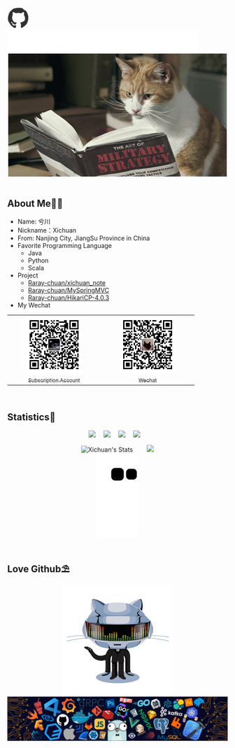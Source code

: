 <!--
#### Hi, 👋  I'm <a href="https://raray-chuan.github.io/xichuan_note" target="_blank">Xichuan </a>,If my note can help you in your work, please give me a following and a star!🍗
-->
<div >
    <a href="https://raray-chuan.github.io/xichuan_note"><img height='50px' src="img/github-ico.gif" alt="xichuan_note" /></a>
    &emsp;&emsp;
    <a href="https://raray-chuan.github.io/xichuan_note"><img height='50px' src="img/text.svg" alt="xichuan_note" /></a>
  <span>&emsp;&emsp;</span>
</div>

<div align="center" >
    <img  width="500px" order-radius="100px" src="img/head/cat01.gif"/>
</div>
<br>

## About Me🙋‍♂️
- Name: 兮川
- Nickname：Xichuan
- From: Nanjing City, JiangSu Province in China
- Favorite Programming Language
    - Java
    - Python
    - Scala
- Project
    - [Raray-chuan/xichuan_note](https://github.com/Raray-chuan/xichuan_note)
    - [Raray-chuan/MySpringMVC](https://github.com/Raray-chuan/MySpringMVC)
    - [Raray-chuan/HikariCP-4.0.3](https://github.com/Raray-chuan/HikariCP-4.0.3)
- My Wechat
<table  style="right: 200px">
    <tr>
      <td align="center" style="width: 200px;">
        <a href="https://github.com/Raray-chuan">
          <img src="img/qrcode-for-xichuan.jpg" style="width: 130px;"><br>
          <sub>Subscription Account</sub>
        </a><br>
      </td>
      <td align="center" style="width: 200px;">
        <a href="https://github.com/Raray-chuan">
          <img src="./img/qrcode-for-it_fushang.jpg" style="width: 130px;"><br>
          <sub>Wechat</sub>
        </a><br>
      </td>
    </tr>
</table>    
<br>

## Statistics🍓
<p align="center">
    <a title="github" target="_blank" href="https://github.com/raray-chuan"><img src="https://img.shields.io/badge/dynamic/json?label=GitHub&suffix=%20followers&query=%24.data.totalSubs&url=https%3A%2F%2Fapi.spencerwoo.com%2Fsubstats%2F%3Fsource%3Dgithub%26queryKey%3Draray-chuan&labelColor=282c34&color=353940&logo=github&longCache=true" ></a>&emsp;
    <img src="https://visitor-badge.glitch.me/badge?page_id=raray-chuan" />&emsp; 
    <a href="https://blog.csdn.net/zc_ad/"><img src="https://img.shields.io/badge/CSDN-博客-blue"/></a>&emsp;
    <a href="https://space.bilibili.com/276402816/"><img src="https://img.shields.io/badge/bilibili-哔哩哔哩-ff69b4"/></a>&emsp;
</p>

<div align="center">
<span>&emsp;&emsp;</span>
    <img height="150px"  alt="Xichuan's Stats" src="https://github-readme-stats.vercel.app/api?username=raray-chuan" /><span>&emsp;&emsp;</span>
    <img height="150px" src="https://github-readme-streak-stats.herokuapp.com/?user=raray-chuan" />
    <!--<img height="150px" src="https://github-readme-stats.vercel.app/api/top-langs/?username=raray-chuan&layout=compact&langs_count=8" />-->
<span>&emsp;&emsp;</span>
</div>

<div align="center">
    <img src="https://raw.githubusercontent.com/raray-chuan/raray-chuan/main/img/github-contribution-grid-snake.svg" >
</div>
<br>

## Love Github⛱️
<div align="center"><img width="50%" src="./img/github-pic.gif"/></div>
<div align="center"><img src="./img/bottom.png" /></div>





<!-- 隐藏帮助文档
如果你能看到，说明你也想个性化readme,下面连接可以有助于你生成自己的readme主页：
别人写的blog,可以参考一下：https://www.yuque.com/achuan-2/blog/dq718n ; https://zhuanlan.zhihu.com/p/454957736?utm_id=0
参考主页: https://github.com/sun0225SUN/sun0225SUN

效果GitHub地址:
1.打字特效生成：https://readme-typing-svg.herokuapp.com/demo/
2.github-readme-stats(github代码信息):https://github.com/anuraghazra/github-readme-stats
3.github-readme-streak-stats(连续打卡):https://github.com/DenverCoder1/github-readme-streak-stats
4.github-readme-activity-graph(GitHub 活动统计图):https://github.com/Ashutosh00710/github-readme-activity-graph
5.snk(贪吃蛇):https://github.com/Platane/snk
6.dynamic-badge(动态图标):https://shields.io/#dynamic-badge
-->
